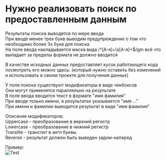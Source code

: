 # Нужно реализовать поиск по предоставленным данным  
  
Результаты поиска выводятся по мере ввода   
При вводе менее трех букв выводим предупреждение о том что необходимо более 3х букв для поиска  
На поле ввода накладывается маска вида /^[A-я]+\s[A-я]+$/gm всё что выпадает за пределы формата не должно вводится  
  
В качестве исходных данных предоставляет кусок работающего кода 
посмотреть его можно здесь: 
(который нужно оставить без изменений и использовать в своем проекте для получения данных)  
  
У поля поиска существуют модификаторы в виде чекбоксов  
Они могут применятся параллельно на результате  
В поле ввода вводится текст в формате "имя фамилия"  
При вводе только имени, в результатах указывается "имя ..."  
При имени и фамилии выводится результат в виде "имя фамилия"  
  
Описание модификаторов:  
Uppercase - преобразование в верхний регистр  
Lowercase - преобразование в нижний регистр  
Translite - транслит в англ буквы  
Reverse - результат должен быть выведен задом-наперед  


  
Пример:  
![Test](https://i.postimg.cc/KvRk1xSd/unknown.png)
